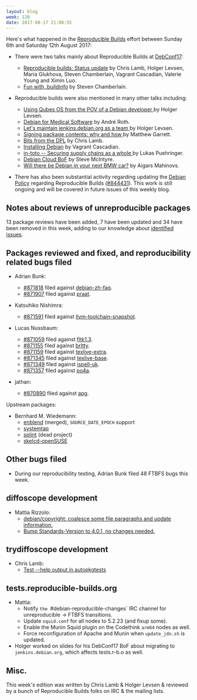 ```yaml
---
layout: blog
week: 120
date: 2017-08-17 21:08:55
---
```


Here's what happened in the [Reproducible Builds](https://reproducible-builds.org) effort between Sunday 6th and Saturday 12th August 2017:

* There were two talks mainly about Reproducible Builds at [DebConf17](https://debconf17.debconf.org):
  * [Reproducible builds: Status update](https://debconf17.debconf.org/talks/14/) by Chris Lamb, Holger Levsen, Maria Glukhova, Steven Chamberlain, Vagrant Cascadian, Valerie Young and Ximin Luo.
  * [Fun with .buildinfo](https://debconf17.debconf.org/talks/91/) by Steven Chamberlain.

* Reproducible builds were also mentioned in many other talks including:
  * [Using Qubes OS from the POV of a Debian developer ](https://debconf17.debconf.org/talks/16/) by Holger Levsen.
  * [Debian for Medical Software](https://debconf17.debconf.org/talks/165/) by André Roth.
  * [Let's maintain jenkins.debian.org as a team ](https://debconf17.debconf.org/talks/120/) by Holger Levsen.
  * [Signing package contents: why and how ](https://debconf17.debconf.org/talks/174/) by Matthew Garrett.
  * [Bits from the DPL](https://debconf17.debconf.org/talks/63/) by Chris Lamb.
  * [Installing Debian](https://debconf17.debconf.org/talks/116/) by Vagrant Cascadian.
  * [in-toto -- Securing supply chains as a whole ](https://debconf17.debconf.org/talks/100/) by Lukas Puehringer.
  * [Debian Cloud BoF](https://debconf17.debconf.org/talks/26/) by Steve McIntyre.
  * [Will there be Debian in your next BMW car?](https://debconf17.debconf.org/talks/33/) by Aigars Mahinovs.

* There has also been substantial activity regarding updating the [Debian Policy](https://www.debian.org/doc/debian-policy/) regarding Reproducible Builds (<a href="https://bugs.debian.org/844431">#844431</a>). This work is still ongoing and will be covered in future issues of this weekly blog.

Notes about reviews of unreproducible packages
----------------------------------------------

13 package reviews have been added, 7 have been updated and 34 have been removed in this week,
adding to our knowledge about [identified issues](https://tests.reproducible-builds.org/debian/index_issues.html).


Packages reviewed and fixed, and reproducibility related bugs filed
-------------------------------------------------------------------

* Adrian Bunk:
  * <a href="https://bugs.debian.org/871818">#871818</a> filed against <a href="https://tracker.debian.org/pkg/debian-zh-faq">debian-zh-faq</a>.
  * <a href="https://bugs.debian.org/871907">#871907</a> filed against <a href="https://tracker.debian.org/pkg/praat">praat</a>.

* Katsuhiko Nishimra:
  * <a href="https://bugs.debian.org/871591">#871591</a> filed against <a href="https://tracker.debian.org/pkg/llvm-toolchain-snapshot">llvm-toolchain-snapshot</a>.

* Lucas Nussbaum:
  * <a href="https://bugs.debian.org/871059">#871059</a> filed against <a href="https://tracker.debian.org/pkg/fltk1.3">fltk1.3</a>.
  * <a href="https://bugs.debian.org/871155">#871155</a> filed against <a href="https://tracker.debian.org/pkg/brltty">brltty</a>.
  * <a href="https://bugs.debian.org/871159">#871159</a> filed against <a href="https://tracker.debian.org/pkg/texlive-extra">texlive-extra</a>.
  * <a href="https://bugs.debian.org/871345">#871345</a> filed against <a href="https://tracker.debian.org/pkg/texlive-base">texlive-base</a>.
  * <a href="https://bugs.debian.org/871349">#871349</a> filed against <a href="https://tracker.debian.org/pkg/ispell-uk">ispell-uk</a>.
  * <a href="https://bugs.debian.org/871357">#871357</a> filed against <a href="https://tracker.debian.org/pkg/po4a">po4a</a>.

* jathan:
  * <a href="https://bugs.debian.org/870890">#870890</a> filed against <a href="https://tracker.debian.org/pkg/apg">apg</a>.

Upstream packages:

* Bernhard M. Wiedemann:
  * [enblend](https://sourceforge.net/p/enblend/code/ci/a98e00eed893f62dd8349fc2894abca3aff4b33a/) (merged), `SOURCE_DATE_EPOCH` support
  * [systemtap](https://sourceware.org/ml/systemtap/2017-q3/msg00104.html)
  * [splint](https://github.com/ravenexp/splint/issues/8) (dead project)
  * [skelcd-openSUSE](https://github.com/openSUSE/skelcd-openSUSE/pull/6)

Other bugs filed
----------------

* During our reproducibility testing, Adrian Bunk filed 48 FTBFS bugs this week.



diffoscope development
----------------------

- Mattia Rizzolo:
  - [debian/copyright: coalesce some file paragraphs and update information.](https://anonscm.debian.org/git/reproducible/diffoscope.git/commit/?id=cb9e148)
  - [Bump Standards-Version to 4.0.1, no changes needed.](https://anonscm.debian.org/git/reproducible/diffoscope.git/commit/?id=831ed83)

trydiffoscope development
-------------------------

- Chris Lamb:
  - [Test --help output in autopkgtests](https://anonscm.debian.org/git/reproducible/trydiffoscope.git/commit/?id=eb71e92)

tests.reproducible-builds.org
-----------------------------

- Mattia:
  - Notify `the `#debian-reproducible-changes` IRC channel for unreproducible -> FTBFS transitions.
  - Update `squid.conf` for all nodes to 5.2.23 (and fixup some).
  - Enable the Munin Squid plugin on the Codethink `arm64` nodes as well.
  - Force reconfiguration of Apache and Munin when `update_jdn.sh` is updated.
- Holger worked on slides for his DebConf17 BoF about migrating to `jenkins.debian.org`, which affects tests.r-b.o as well.

Misc.
-----

This week's edition was written by Chris Lamb & Holger Levsen & reviewed by a bunch of Reproducible Builds folks on IRC & the mailing lists.
